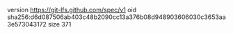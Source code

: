 version https://git-lfs.github.com/spec/v1
oid sha256:d6d087506ab403c48b2090cc13a376b08d948903606030c3653aa3e573043172
size 371
